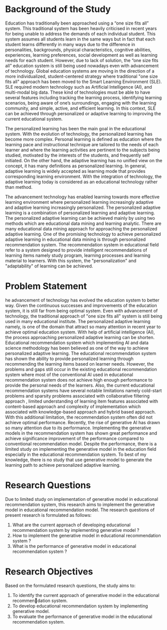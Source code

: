 # Background of the Study
Education has traditionally been approached using a “one size fits all” system. This traditional system has been heavily criticised in recent years for being unable to address the demands of each individual student. This system assumes all students learn in the same ways but in fact that each student learns differently in many ways due to the difference in personalities, backgrounds, physical characteristics, cognitive abilities, experiences, learning preferences, social development as well as learning needs for each student. However, due to lack of solution, the “one size fits all” education system is still being used nowadays even with advancement of technology. Global education systems are moving in the direction of a more individualized, student-centered strategy where traditional "one size fits all" approach has been moved to the Smart Learning Environment (SLE). SLE required modern technology such as Artificial Intelligence (AI), and multi-modal big data. These kind of technologies must be able to have several features including tracking the learning process, identifying learning scenarios, being aware of one’s surroundings, engaging with the learning community, and simple, active, and efficient learning. In this context, SLE can be achieved through personalized or adaptive learning to improving the current educational system.

The personalized learning has been the main goal in the educational system. With the evolution of technology, the personalized learning has become more complex. Personal learning is defined as education where the learning pace and instructional technique are tailored to the needs of each learner and where the learning activities are pertinent to the subjects being studied, motivated by the interests of the students, and frequently self initiated. On the other hand, the adaptive learning has no unified view on the concept, it has many definitions as personalized learning. In general, adaptive learning is widely accepted as learning mode that provides corresponding learning environment. With the integration of technology, the adaptive learning today is considered as an educational technology rather than method.

The advancement technology has enabled learning towards more effective learning environment where personalized learning increasingly adaptive and adaptive learning increasingly personalized. The personalized adaptive learning is a combination of personalized learning and adaptive learning. The personalized adaptive learning can be achieved mainly by using two methods which are educational data mining and learning analytic. There are many educational data mining approach for approaching the personalized adaptive learning. One of the promising technology to achieve personalized adaptive learning in educational data mining is through personalized recommendation system. The recommendation system in educational field refer to a system designed to provide intelligent recommendations of learning items namely study program, learning processes and learning material to learners. With this system, the "personalization" and "adaptability" of learning can be achieved.

# Problem Statement

he advancement of technology has evolved the education system to better way. Given the continuous successes and improvements of the education system, it is still far from being optimal system. Even with advancement of technology, the traditional approach of "one size fits all" system is still being used in many educational institute. The personalized adaptive learning namely, is one of the domain that attract so many attention in recent year to achieve optimal education system. With help of artificial intelligence (AI), the process approaching personalized adaptive learning can be shorten. Educational recommendation system which implementing AI and data science methodology has been believed as one of the way to achieve personalized adaptive learning. The educational recommendation system has shown the ability to provide personalized learning through recommending the learning items based on learner needs. However, the problems and gaps still occur in the existing educational recommendation system where most of the conventional AI used in educational recommendation system does not achieve high enough performance to provide the personal needs of the learners. Also, the current educational recommendation systems have several notable limitations namely cold-start problems and sparsity problems associated with collaborative filtering approach , limited understanding of learning item features associated with content-based approach and complexity of implementation which associated with knowledge-based approach and hybrid based approach. With this additional limitation, the recommendation system often did not achieve optimal performance. Recently, the rise of generative AI has drawn so many attention due to its performance. Implementing the generative models in the recommendation system has shown great performance and achieve significance improvement of the performance compared to conventional recommendation model. Despite the performance, there is a limited study on implementing the generative model in the education field especially in the educational recommendation system. To best of my knowledge, there is no study that use generative model to generate the learning path to achieve personalized adaptive learning.

# Research Questions
Due to limited study on implementation of generative model in educational recommendation system, this research aims to implement the generative model in educational recommendation model. The research questions of present research is formulated as follows:
1. What are the current approach of developing educational recommendation system by implementing generative model ?
2. How to implement the generative model in educational recommendation system ?
3. What is the performance of generative model in educational recommendation system ?

# Research Objectives
Based on the formulated research questions, the study aims to:
1. To identify the current approach of generative model in the educational recommendation system.
2. To develop educational recommendation system by implementing generative model.
3. To evaluate the performance of generative model in the educational recommendation system.
